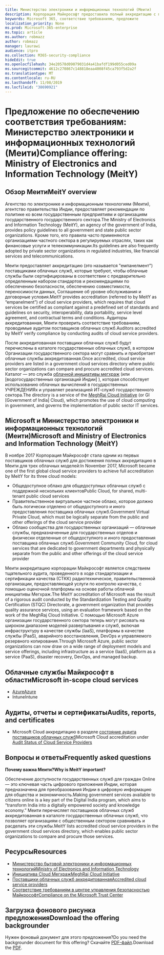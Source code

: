```yaml
---
title: Министерство электроники и информационных технологий (Меити)
description: Корпорация Майкрософт предоставила полный аккредитацию с помощью министерства электроники и информационных технологий в Индии.
keywords: Microsoft 365, соответствие требованиям, предложите
localization_priority: None
ms.prod: Microsoft-365-enterprise
ms.topic: article
ms.author: robmazz
author: robmazz
manager: laurawi
audience: itpro
ms.collection: M365-security-compliance
hideEdit: true
ms.openlocfilehash: 34e20578d09079031d4a41bafdf199d055ced09a
ms.sourcegitcommit: 4612c270867c148818eaa4008f45ca793f5d2a2f
ms.translationtype: MT
ms.contentlocale: ru-RU
ms.lasthandoff: 11/08/2019
ms.locfileid: "38690921"
---
```

# <a name="compliance-offering-ministry-of-electronics-and-information-technology-meity"></a><span data-ttu-id="dc224-104">Предложение по обеспечению соответствия требованиям: Министерство электроники и информационных технологий (Меити)</span><span class="sxs-lookup"><span data-stu-id="dc224-104">Compliance offering: Ministry of Electronics and Information Technology (MeitY)</span></span>

## <a name="meity-overview"></a><span data-ttu-id="dc224-105">Обзор Меити</span><span class="sxs-lookup"><span data-stu-id="dc224-105">MeitY overview</span></span>

<span data-ttu-id="dc224-106">Агентство по электронике и информационным технологиям (Меити), агентство правительства Индии, предоставляет рекомендации по политике ко всем государственным предприятиям и организациям государственного государственного сектора.</span><span class="sxs-lookup"><span data-stu-id="dc224-106">The Ministry of Electronics and Information Technology (MeitY), an agency of the government of India, provides policy guidelines to all government and state public sector organizations.</span></span> <span data-ttu-id="dc224-107">Кроме того, его правила часто применяются организациями частного сектора в регулируемых отраслях, таких как финансовые услуги и телекоммуникации.</span><span class="sxs-lookup"><span data-stu-id="dc224-107">Its guidelines are also frequently adopted by private sector organizations in regulated industries, like financial services and telecommunications.</span></span>

<span data-ttu-id="dc224-108">Меити предоставляет аккредитацию (это называется "емпанелмент") поставщиками облачных служб, которые требуют, чтобы облачные службы были сертифицированы в соответствии с предварительно определенным набором стандартов и рекомендациями по обеспечению безопасности, обеспечению совместимости, переносимости данных, Соглашение об уровне обслуживания и договорные условия.</span><span class="sxs-lookup"><span data-stu-id="dc224-108">MeitY provides accreditation (referred to by MeitY as “empanelment”) of cloud service providers, which requires that cloud services be certified as compliant against a predefined set of standards and guidelines on security, interoperability, data portability, service level agreement, and contractual terms and conditions.</span></span> <span data-ttu-id="dc224-109">Аудиторы аккредитованная, Меити проверить соответствие требованиям, проводимые аудитом поставщиков облачных служб.</span><span class="sxs-lookup"><span data-stu-id="dc224-109">Auditors accredited by MeitY verify compliance by conducting audits of cloud service providers.</span></span>

<span data-ttu-id="dc224-110">После аккредитованная поставщики облачных служб будут перечислены в каталоге государственных облачных служб, в котором Организации государственного сектора могут сравнить и приобретает облачные службы аккредитованная.</span><span class="sxs-lookup"><span data-stu-id="dc224-110">Once accredited, cloud service providers are listed in a government cloud services directory where public sector organizations can compare and procure accredited cloud services.</span></span> <span data-ttu-id="dc224-111">Каталог — это служба [облачной инициативы мегхраж](https://meity.gov.in/content/gi-cloud-meghraj) (или \[водогосударственных организаций Индии\] ), которая способствует использованию облачных вычислений в государственных УЧРЕЖДЕНИЯх и управляет реализацией ИТ-служб государственного сектора.</span><span class="sxs-lookup"><span data-stu-id="dc224-111">The directory is a service of the [MeghRaj Cloud Initiative](https://meity.gov.in/content/gi-cloud-meghraj) (or GI \[Government of India\] Cloud), which promotes the use of cloud computing in government, and governs the implementation of public sector IT services.</span></span>

## <a name="microsoft-and-ministry-of-electronics-and-information-technology-meity"></a><span data-ttu-id="dc224-112">Microsoft и Министерство электроники и информационных технологий (Меити)</span><span class="sxs-lookup"><span data-stu-id="dc224-112">Microsoft and Ministry of Electronics and Information Technology (MeitY)</span></span>

<span data-ttu-id="dc224-113">В ноябре 2017 Корпорация Майкрософт стала одним из первых поставщиков облачных служб для достижения полных аккредитацию в Меити для трех облачных моделей:</span><span class="sxs-lookup"><span data-stu-id="dc224-113">In November 2017, Microsoft became one of the first global cloud service providers to achieve full accreditation by MeitY for its three cloud models:</span></span>

- <span data-ttu-id="dc224-114">Общедоступное облако для общедоступных облачных служб с поддержкой нескольких клиентов</span><span class="sxs-lookup"><span data-stu-id="dc224-114">Public Cloud, for shared, multi-tenant public cloud services</span></span>
- <span data-ttu-id="dc224-115">Правительственное виртуальное частное облако, которое должно быть логически отделено от общедоступного и иного предоставления поставщика облачных служб.</span><span class="sxs-lookup"><span data-stu-id="dc224-115">Government Virtual Private Cloud, which must be logically separate from the public and other offerings of the cloud service provider</span></span>
- <span data-ttu-id="dc224-116">Облако сообщества для государственных организаций — облачные службы, предназначенные для государственных отделов и физически отделенные от общедоступного и иного предоставления поставщика облачных служб.</span><span class="sxs-lookup"><span data-stu-id="dc224-116">Government Community Cloud, for cloud services that are dedicated to government departments and physically separate from the public and other offerings of the cloud service provider</span></span>

<span data-ttu-id="dc224-117">Меити аккредитацию корпорации Майкрософт является следствием тщательного аудита, проведенного в ходе стандартизации и сертификации качества (СТКК) радиотехническое, правительственной организации, предоставляющей услуги по контролю качества, с помощью оценочной платформы на основе работы облачной инициативы Мегхраж.</span><span class="sxs-lookup"><span data-stu-id="dc224-117">The MeitY accreditation of Microsoft was the result of a rigorous audit conducted by the Standardization Testing and Quality Certification (STQC) Directorate, a government organization that provides quality assurance services, using an evaluation framework based on the work of the MeghRaj Cloud Initiative.</span></span> <span data-ttu-id="dc224-118">С помощью Microsoft Azure организации государственного сектора теперь могут рисовать на широком диапазоне моделей развертывания и служб, включая инфраструктуру в качестве службы (IaaS), платформы в качестве службы (PaaS), аварийного восстановления, DevOps и управляемого резервного копирования.</span><span class="sxs-lookup"><span data-stu-id="dc224-118">Through Microsoft Azure, public sector organizations can now draw on a wide range of deployment models and service offerings, including infrastructure as a service (IaaS), platform as a service (PaaS), disaster recovery, DevOps, and managed backup.</span></span>

## <a name="microsoft-in-scope-cloud-services"></a><span data-ttu-id="dc224-119">Облачные службы Майкрософт в области</span><span class="sxs-lookup"><span data-stu-id="dc224-119">Microsoft in-scope cloud services</span></span>

- [<span data-ttu-id="dc224-120">Azure</span><span class="sxs-lookup"><span data-stu-id="dc224-120">Azure</span></span>](https://aka.ms/AzureCompliance)
- <span data-ttu-id="dc224-121">Intune</span><span class="sxs-lookup"><span data-stu-id="dc224-121">Intune</span></span>

## <a name="audits-reports-and-certificates"></a><span data-ttu-id="dc224-122">Аудиты, отчеты и сертификаты</span><span class="sxs-lookup"><span data-stu-id="dc224-122">Audits, reports, and certificates</span></span>

- <span data-ttu-id="dc224-123">Microsoft Cloud аккредитацию в разделе [состояние аудита поставщиков облачных служб](https://meity.gov.in/content/gi-cloud-meghraj)</span><span class="sxs-lookup"><span data-stu-id="dc224-123">Microsoft Cloud accreditation under [Audit Status of Cloud Service Providers](https://meity.gov.in/content/gi-cloud-meghraj)</span></span>

## <a name="frequently-asked-questions"></a><span data-ttu-id="dc224-124">Вопросы и ответы</span><span class="sxs-lookup"><span data-stu-id="dc224-124">Frequently asked questions</span></span>

<span data-ttu-id="dc224-125">**Почему важна Меити?**</span><span class="sxs-lookup"><span data-stu-id="dc224-125">**Why is MeitY important?**</span></span>

<span data-ttu-id="dc224-126">Обеспечение доступности государственных служб для граждан Online — это ключевая часть цифрового приложения Индии, которая предназначена для преобразования Индии в цифровую информацию для общества и экономичность.</span><span class="sxs-lookup"><span data-stu-id="dc224-126">Making government services available to citizens online is a key part of the Digital India program, which aims to “transform India into a digitally empowered society and knowledge economy.”</span></span> <span data-ttu-id="dc224-127">Меити перечисляет поставщиков облачных служб аккредитованная в каталоге государственных облачных служб, что позволяет организациям с общественным сектором сравнивать и расделать эти службы.</span><span class="sxs-lookup"><span data-stu-id="dc224-127">MeitY lists accredited cloud service providers in the government cloud services directory, which enables public sector organizations to compare and procure those services.</span></span>

## <a name="resources"></a><span data-ttu-id="dc224-128">Ресурсы</span><span class="sxs-lookup"><span data-stu-id="dc224-128">Resources</span></span>

- [<span data-ttu-id="dc224-129">Министерство бытовой электроники и информационных технологий</span><span class="sxs-lookup"><span data-stu-id="dc224-129">Ministry of Electronics and Information Technology</span></span>](https://meity.gov.in/)
- [<span data-ttu-id="dc224-130">Инициатива Cloud Мегхраж</span><span class="sxs-lookup"><span data-stu-id="dc224-130">MeghRaj Cloud Initiative</span></span>](https://meity.gov.in/content/gi-cloud-meghraj)
- [<span data-ttu-id="dc224-131">Поставщики облачных служб аккредитованная</span><span class="sxs-lookup"><span data-stu-id="dc224-131">Accredited cloud service providers</span></span>](https://meity.gov.in/content/gi-cloud-meghraj)
- [<span data-ttu-id="dc224-132">Соответствие требованиям в центре управления безопасностью Майкрософт</span><span class="sxs-lookup"><span data-stu-id="dc224-132">Compliance on the Microsoft Trust Center</span></span>](https://www.microsoft.com/trust-center/compliance/compliance-overview)

## <a name="download-the-offering-backgrounder"></a><span data-ttu-id="dc224-133">Загрузка фонового рисунка предложения</span><span class="sxs-lookup"><span data-stu-id="dc224-133">Download the offering backgrounder</span></span>

<span data-ttu-id="dc224-134">Нужен фоновый документ для этого предложения?</span><span class="sxs-lookup"><span data-stu-id="dc224-134">Do you need the backgrounder document for this offering?</span></span> <span data-ttu-id="dc224-135">Скачайте [PDF-файл](https://download.microsoft.com/download/E/8/B/E8B5BC95-2B66-4759-8BBE-31D2F641B3FD/MeitY-Compliance.pdf).</span><span class="sxs-lookup"><span data-stu-id="dc224-135">Download the [PDF](https://download.microsoft.com/download/E/8/B/E8B5BC95-2B66-4759-8BBE-31D2F641B3FD/MeitY-Compliance.pdf).</span></span>
